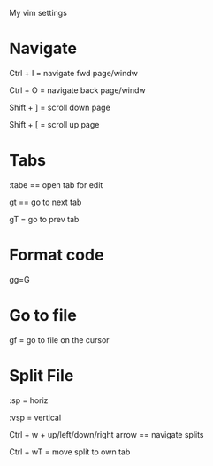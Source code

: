 My vim settings

Navigate 
=========

Ctrl + I = navigate fwd page/windw

Ctrl + O = navigate back page/windw

Shift + ] = scroll down page

Shift + [ = scroll up page


Tabs
==========

:tabe == open tab for edit

gt == go to next tab

gT = go to prev tab


Format code
=============

gg=G

Go to file
============

gf = go to file on the cursor


Split File
=============

:sp = horiz

:vsp = vertical

Ctrl + w + up/left/down/right arrow == navigate splits

Ctrl + wT = move split to own tab



